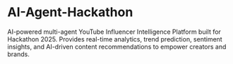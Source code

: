 # AI-Agent-Hackathon
AI-powered multi-agent YouTube Influencer Intelligence Platform built for Hackathon 2025. Provides real-time analytics, trend prediction, sentiment insights, and AI-driven content recommendations to empower creators and brands.

